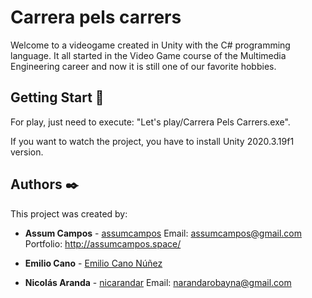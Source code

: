 # Carrera pels carrers
Welcome to a videogame created in Unity with the C# programming language. It all started in the Video Game course of the Multimedia Engineering career and now it is still one of our favorite hobbies.


## Getting Start 🚀

For play, just need to execute: "Let's play/Carrera Pels Carrers.exe".

If you want to watch the project, you have to install Unity 2020.3.19f1 version.


## Authors ✒️

This project was created by:

* **Assum Campos** - [assumcampos](https://github.com/assumcampos)
Email: assumcampos@gmail.com
Portfolio: http://assumcampos.space/


* **Emilio Cano** - [Emilio Cano Núñez](https://github.com/EmixVorteX15)


* **Nicolás Aranda** - [nicarandar](https://github.com/nicarandar)
Email: narandarobayna@gmail.com
